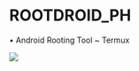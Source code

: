 # ROOTDROID_PH
• Android Rooting Tool ~ Termux

<image src="/screenshot/Screenshot_2022_0824_121213.png">

